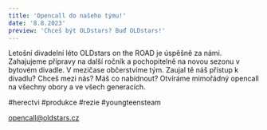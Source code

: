 ```yaml
---
title: 'Opencall do našeho týmu!'
date: '8.8.2023'
preview: 'Chceš být OLDstars? Buď OLDstars!'
---
```

Letošní divadelní léto OLDstars on the ROAD je úspěšně za námi. Zahajujeme přípravy na další ročník a pochopitelně na novou sezonu v bytovém divadle. V mezičase občerstvíme tým. Zaujal tě náš přístup k divadlu? Chceš mezi nás? Máš co nabídnout? Otvíráme mimořádný opencall na všechny obory a ve všech generacích.

#herectvi #produkce #rezie #youngteensteam

[opencall@oldstars.cz](opencall@oldstars.cz)
